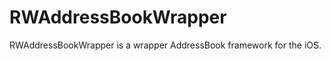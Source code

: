 RWAddressBookWrapper
====================

RWAddressBookWrapper is a wrapper AddressBook framework for the iOS.